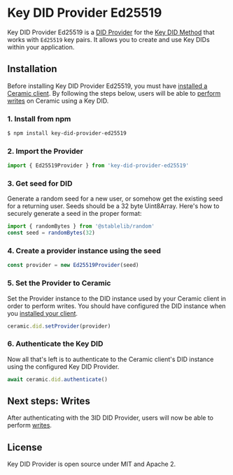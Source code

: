 # Key DID Provider Ed25519
Key DID Provider Ed25519 is a [DID Provider](../../learn/glossary.md#did-provider) for the [Key DID Method](./method.md) that works with `Ed25519` key pairs. It allows you to create and use Key DIDs within your application.

## **Installation**
Before installing Key DID Provider Ed25519, you must have [installed a Ceramic client](../../build/installation.md). By following the steps below, users will be able to [perform writes](../../build/writes.md) on Ceramic using a Key DID.


### 1. Install from npm

``` sh
$ npm install key-did-provider-ed25519
```

### 2. Import the Provider

``` javascript
import { Ed25519Provider } from 'key-did-provider-ed25519'
```

### 3. Get seed for DID

Generate a random seed for a new user, or somehow get the existing seed for a returning user. Seeds should be a 32 byte Uint8Array. Here's how to securely generate a seed in the proper format:

``` javascript
import { randomBytes } from '@stablelib/random'
const seed = randomBytes(32)
```

### 4. Create a provider instance using the seed

``` js
const provider = new Ed25519Provider(seed)
```

### 5. Set the Provider to Ceramic

Set the Provider instance to the DID instance used by your Ceramic client in order to perform writes. You should have configured the DID instance when you [installed your client](../../build/installation.md).

``` javascript
ceramic.did.setProvider(provider)
```

### 6. Authenticate the Key DID
Now all that's left is to authenticate to the Ceramic client's DID instance using the configured Key DID Provider.

``` js
await ceramic.did.authenticate()
```

## **Next steps: Writes**

After authenticating with the 3ID DID Provider, users will now be able to perform [writes](../../build/writes.md).


## **License**
Key DID Provider is open source under MIT and Apache 2.

</br>
</br>
</br>

